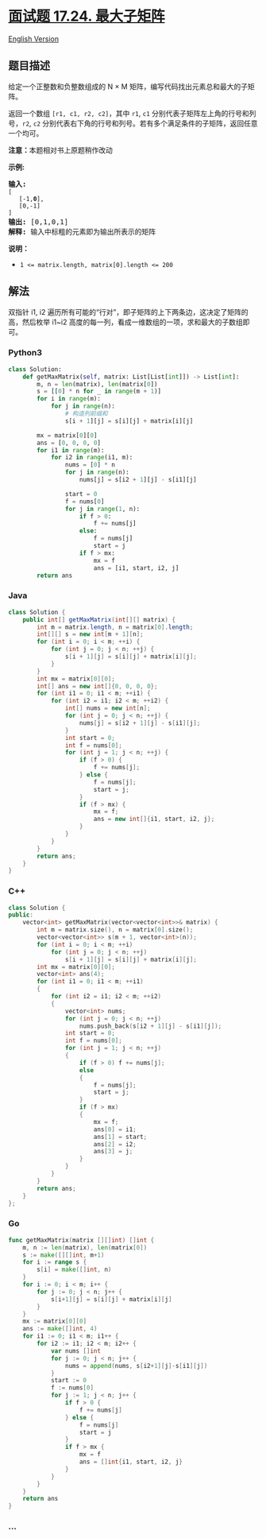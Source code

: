# [面试题 17.24. 最大子矩阵](https://leetcode.cn/problems/max-submatrix-lcci)

[English Version](/lcci/17.24.Max%20Submatrix/README_EN.md)

## 题目描述

<!-- 这里写题目描述 -->
<p>给定一个正整数和负整数组成的 N &times; M&nbsp;矩阵，编写代码找出元素总和最大的子矩阵。</p>

<p>返回一个数组 <code>[r1, c1, r2, c2]</code>，其中 <code>r1</code>, <code>c1</code> 分别代表子矩阵左上角的行号和列号，<code>r2</code>, <code>c2</code> 分别代表右下角的行号和列号。若有多个满足条件的子矩阵，返回任意一个均可。</p>

<p><strong>注意：</strong>本题相对书上原题稍作改动</p>

<p><strong>示例:</strong></p>

<pre><strong>输入:
</strong><code>[
&nbsp;  [-1,<strong>0</strong>],
&nbsp;  [0,-1]
]</code>
<strong>输出: </strong>[0,1,0,1]
<strong>解释: </strong>输入中标粗的元素即为输出所表示的矩阵</pre>

<p><strong>说明：</strong></p>

<ul>
	<li><code>1 &lt;= matrix.length, matrix[0].length &lt;= 200</code></li>
</ul>

## 解法

<!-- 这里可写通用的实现逻辑 -->

双指针 i1, i2 遍历所有可能的“行对”，即子矩阵的上下两条边，这决定了矩阵的高，然后枚举 i1~i2 高度的每一列，看成一维数组的一项，求和最大的子数组即可。

<!-- tabs:start -->

### **Python3**

<!-- 这里可写当前语言的特殊实现逻辑 -->

```python
class Solution:
    def getMaxMatrix(self, matrix: List[List[int]]) -> List[int]:
        m, n = len(matrix), len(matrix[0])
        s = [[0] * n for _ in range(m + 1)]
        for i in range(m):
            for j in range(n):
                # 构造列前缀和
                s[i + 1][j] = s[i][j] + matrix[i][j]

        mx = matrix[0][0]
        ans = [0, 0, 0, 0]
        for i1 in range(m):
            for i2 in range(i1, m):
                nums = [0] * n
                for j in range(n):
                    nums[j] = s[i2 + 1][j] - s[i1][j]

                start = 0
                f = nums[0]
                for j in range(1, n):
                    if f > 0:
                        f += nums[j]
                    else:
                        f = nums[j]
                        start = j
                    if f > mx:
                        mx = f
                        ans = [i1, start, i2, j]
        return ans
```

### **Java**

<!-- 这里可写当前语言的特殊实现逻辑 -->

```java
class Solution {
    public int[] getMaxMatrix(int[][] matrix) {
        int m = matrix.length, n = matrix[0].length;
        int[][] s = new int[m + 1][n];
        for (int i = 0; i < m; ++i) {
            for (int j = 0; j < n; ++j) {
                s[i + 1][j] = s[i][j] + matrix[i][j];
            }
        }
        int mx = matrix[0][0];
        int[] ans = new int[]{0, 0, 0, 0};
        for (int i1 = 0; i1 < m; ++i1) {
            for (int i2 = i1; i2 < m; ++i2) {
                int[] nums = new int[n];
                for (int j = 0; j < n; ++j) {
                    nums[j] = s[i2 + 1][j] - s[i1][j];
                }
                int start = 0;
                int f = nums[0];
                for (int j = 1; j < n; ++j) {
                    if (f > 0) {
                        f += nums[j];
                    } else {
                        f = nums[j];
                        start = j;
                    }
                    if (f > mx) {
                        mx = f;
                        ans = new int[]{i1, start, i2, j};
                    }
                }
            }
        }
        return ans;
    }
}
```

### **C++**

```cpp
class Solution {
public:
    vector<int> getMaxMatrix(vector<vector<int>>& matrix) {
        int m = matrix.size(), n = matrix[0].size();
        vector<vector<int>> s(m + 1, vector<int>(n));
        for (int i = 0; i < m; ++i)
            for (int j = 0; j < n; ++j)
                s[i + 1][j] = s[i][j] + matrix[i][j];
        int mx = matrix[0][0];
        vector<int> ans(4);
        for (int i1 = 0; i1 < m; ++i1)
        {
            for (int i2 = i1; i2 < m; ++i2)
            {
                vector<int> nums;
                for (int j = 0; j < n; ++j)
                    nums.push_back(s[i2 + 1][j] - s[i1][j]);
                int start = 0;
                int f = nums[0];
                for (int j = 1; j < n; ++j)
                {
                    if (f > 0) f += nums[j];
                    else
                    {
                        f = nums[j];
                        start = j;
                    }
                    if (f > mx)
                    {
                        mx = f;
                        ans[0] = i1;
                        ans[1] = start;
                        ans[2] = i2;
                        ans[3] = j;
                    }
                }
            }
        }
        return ans;
    }
};
```

### **Go**

```go
func getMaxMatrix(matrix [][]int) []int {
	m, n := len(matrix), len(matrix[0])
	s := make([][]int, m+1)
	for i := range s {
		s[i] = make([]int, n)
	}
	for i := 0; i < m; i++ {
		for j := 0; j < n; j++ {
			s[i+1][j] = s[i][j] + matrix[i][j]
		}
	}
	mx := matrix[0][0]
	ans := make([]int, 4)
	for i1 := 0; i1 < m; i1++ {
		for i2 := i1; i2 < m; i2++ {
			var nums []int
			for j := 0; j < n; j++ {
				nums = append(nums, s[i2+1][j]-s[i1][j])
			}
			start := 0
			f := nums[0]
			for j := 1; j < n; j++ {
				if f > 0 {
					f += nums[j]
				} else {
					f = nums[j]
					start = j
				}
				if f > mx {
					mx = f
					ans = []int{i1, start, i2, j}
				}
			}
		}
	}
	return ans
}
```

### **...**

```

```

<!-- tabs:end -->
